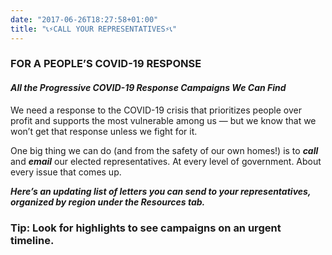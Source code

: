 ```yaml
---
date: "2017-06-26T18:27:58+01:00"
title: "📞⚡CALL YOUR REPRESENTATIVES⚡📞"
---
```


### FOR A PEOPLE’S COVID-19 RESPONSE
#### _All the Progressive COVID-19 Response Campaigns We Can Find_

We need a response to the COVID-19 crisis that prioritizes people over profit and supports the most vulnerable among us — but we know that we won’t get that response unless we fight for it. 

One big thing we can do (and from the safety of our own homes!) is to **_call_** and **_email_** our elected representatives. At every level of government. About every issue that comes up.

**_Here’s an updating list of letters you can send to your representatives, organized by region under the Resources tab._**

### Tip: Look for highlights to see campaigns on an urgent timeline.


